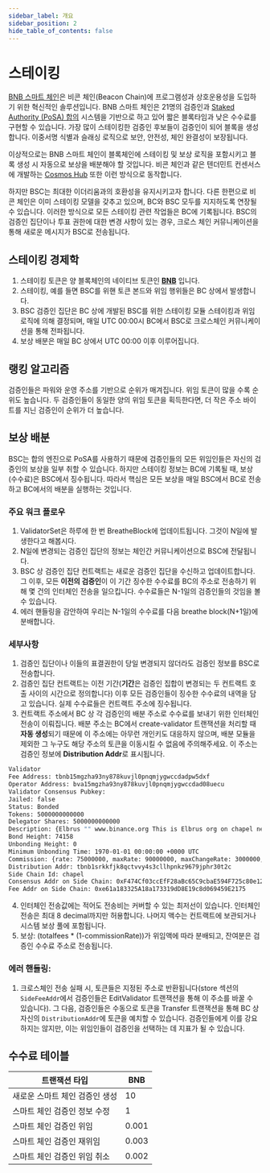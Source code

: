 ```yaml
---
sidebar_label: 개요
sidebar_position: 2
hide_table_of_contents: false
---
```


# 스테이킹

[BNB 스마트 체인](https://community.binance.org/topic/2686)은 비콘 체인(Beacon Chain)에 프로그램성과 상호운용성을 도입하기 위한 혁신적인 솔루션입니다. BNB 스마트 체인은 21명의 검증인과 [Staked Authority (PoSA) 합의](./learn/consensus.md) 시스템을 기반으로 하고 있어 짧은 블록타임과 낮은 수수료를 구현할 수 있습니다. 가장 많이 스테이킹한 검증인 후보들이 검증인이 되어 블록을 생성합니다. 이중서명 식별과 슬래싱 로직으로 보안, 안전성, 체인 완결성이 보장됩니다.

이상적으로는 BNB 스마트 체인이 블록체인에 스테이킹 및 보상 로직을 포함시키고 블록 생성 시 자동으로 보상을 배분해야 할 것입니다. 비콘 체인과 같은 텐더민트 컨센서스에 개발하는 [Cosmos Hub](https://hub.cosmos.network/) 또한 이런 방식으로 동작합니다.

하지만 BSC는 최대한 이더리움과의 호환성을 유지시키고자 합니다. 다른 한편으로 비콘 체인은 이미 스테이킹 모델을 갖추고 있으며, BC와 BSC 모두를 지지하도록 연장될 수 있습니다. 이러한 방식으로 모든 스테이킹 관련 작업들은 BC에 기록됩니다. BSC의 검증인 집단이나 투표 권한에 대한 변경 사항이 있는 경우, 크로스 체인 커뮤니케이션을 통해 새로운 메시지가 BSC로 전송됩니다.

## 스테이킹 경제학

1. 스테이킹 토큰은 양 블록체인의 네이티브 토큰인 **[BNB](https://www.binance.com/cn/trade/BNB_USDT)** 입니다.
2. 스테이킹, 예를 들면 BSC를 위핸 토큰 본드와 위임 행위들은 BC 상에서 발생합니다.
3. BSC 검증인 집단은 BC 상에 개발된 BSC를 위한 스테이킹 모듈 스테이킹과 위임 로직에 의해 결정되며, 매일 UTC 00:00시 BC에서 BSC로 크로스체인 커뮤니케이션을 통해 전파됩니다.
4. 보상 배분은 매일 BC 상에서 UTC 00:00 이후 이루어집니다.

## 랭킹 알고리즘

검증인들은 파워와 운영 주소를 기반으로 순위가 매겨집니다. 위임 토큰이 많을 수록 순위도 높습니다. 두 검증인들이 동일한 양의 위임 토큰을 획득한다면, 더 작은 주소 바이트를 지닌 검증인이 순위가 더 높습니다.

## 보상 배분

BSC는 합의 엔진으로 PoSA를 사용하기 때문에 검증인들의 모든 위임인들은 자신의 검증인의 보상을 일부 취할 수 있습니다. 하지만 스테이킹 정보는 BC에 기록될 때, 보상(수수료)은 BSC에서 징수됩니다. 따라서 핵심은 모든 보상을 매일 BSC에서 BC로 전송하고 BC에서의 배분을 실행하는 것입니다.

### 주요 워크 플로우
1. ValidatorSet은 하루에 한 번 BreatheBlock에 업데이트됩니다. 그것이 N일에 발생한다고 해봅시다.
2. N일에 변경되는 검증인 집단의 정보는 체인간 커뮤니케이션으로 BSC에 전달됩니다.
3. BSC 상 검증인 집단 컨트랙트는 새로운 검증인 집단을 수신하고 업데이트합니다. 그 이후, 모든 **이전의 검증인**이 이 기간 징수한 수수료를 BC의 주소로 전송하기 위해 몇 건의 인터체인 전송을 일으킵니다. 수수료들은 N-1일의 검증인들의 것임을 볼 수 있습니다.
4. 에러 핸들링을 감안하여 우리는 N-1일의 수수료를 다음 breathe block(N+1일)에 분배합니다.

### 세부사항

1. 검증인 집단이나 이들의 표결권한이 당일 변경되지 않더라도 검증인 정보를 BSC로 전송합니다.
2. 검증인 집단 컨트랙트는 이전 기간(**기간**은 검증인 집합이 변경되는 두 컨트랙트 호출 사이의 시간으로 정의합니다) 이후 모든 검증인들이 징수한 수수료의 내역을 담고 있습니다. 실제 수수료들은 컨트랙트 주소에 징수됩니다.
3. 컨트랙트 주소에서 BC 상 각 검증인의 배분 주소로 수수료를 보내기 위한 인터체인 전송이 이뤄집니다. 배분 주소는 BC에서 create-validator 트랜잭션을 처리할 때 **자동 생성**되기 때문에 이 주소에는 아무런 개인키도 대응하지 않으며, 배분 모듈을 제외한 그 누구도 해당 주소의 토큰을 이동시킬 수 없음에 주의해주세요. 이 주소는 검증인 정보에 **Distribution Addr**로 표시됩니다.
```bash
Validator
Fee Address: tbnb15mgzha93ny878kuvjl0pnqmjygwccdadpw5dxf
Operator Address: bva15mgzha93ny878kuvjl0pnqmjygwccdad08uecu
Validator Consensus Pubkey:
Jailed: false
Status: Bonded
Tokens: 5000000000000
Delegator Shares: 5000000000000
Description: {Elbrus "" www.binance.org This is Elbrus org on chapel network.}
Bond Height: 74158
Unbonding Height: 0
Minimum Unbonding Time: 1970-01-01 00:00:00 +0000 UTC
Commission: {rate: 75000000, maxRate: 90000000, maxChangeRate: 3000000, updateTime: 2020-05-22 12:24:19.478568234 +0000 UTC}
Distribution Addr: tbnb1srkkfjk8qctvvy4s3cllhpnkz9679jphr30t2c
Side Chain Id: chapel
Consensus Addr on Side Chain: 0xF474Cf03ccEfF28aBc65C9cbaE594F725c80e12d
Fee Addr on Side Chain: 0xe61a183325A18a173319dD8E19c8d069459E2175
```

4. 인터체인 전송값에는 적어도 전송비는 커버할 수 있는 최저선이 있습니다. 인터체인 전송은 최대 8 decimal까지만 허용합니다. 나머지 액수는 컨트랙트에 보관되거나 시스템 보상 풀에 포함됩니다.
5. 보상: (totalfees \* (1-commissionRate))가 위임액에 따라 분배되고, 잔여분은 검증인 수수료 주소로 전송됩니다.

### 에러 핸들링:

1. 크로스체인 전송 실패 시, 토큰들은 지정된 주소로 반환됩니다(store 섹션의  `SideFeeAddr`에서 검증인들은 EditValidator 트랜잭션을 통해 이 주소를 바꿀 수 있습니다). 그 다음, 검증인들은 수동으로 토큰을 Transfer 트랜잭션을 통해 BC 상 자신의 `DistributionAddr`에 토큰을 예치할 수 있습니다. 검증인들에게 이를 강요하지는 않지만, 이는 위임인들이 검증인을 선택하는 데 지표가 될 수 있습니다.

## 수수료 테이블

트랜잭션 타입  | BNB |
-- | -- |
새로운 스마트 체인 검증인 생성 | 10 |
스마트 체인 검증인 정보 수정 | 1 |
스마트 체인 검증인 위임 | 0.001 |
스마트 체인 검증인 재위임 | 0.003 |
스마트 체인 검증인 위임 취소 | 0.002 |
